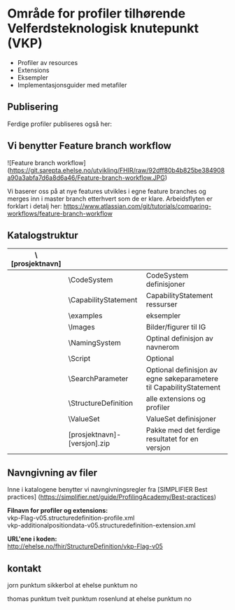 # Område for profiler tilhørende Velferdsteknologisk knutepunkt (VKP)
- Profiler av resources
- Extensions
- Eksempler
- Implementasjonsguider med metafiler

## Publisering
Ferdige profiler publiseres også her: 


## Vi benytter Feature branch workflow
![Feature branch workflow]
(https://git.sarepta.ehelse.no/utvikling/FHIR/raw/92dff80b4b825be384908a90a3abfa7d6a8d6a46/Feature-branch-workflow.JPG)

Vi baserer oss på at nye features utvikles i egne feature branches og merges inn i master branch etterhvert som de er klare. Arbeidsflyten er forklart i detalj her:
https://www.atlassian.com/git/tutorials/comparing-workflows/feature-branch-workflow

## Katalogstruktur

|\\[prosjektnavn]| | |
|---|---|---|
| |\\CodeSystem | CodeSystem definisjoner |
| |\\CapabilityStatement | CapabilityStatement ressurser |
| |\\examples | eksempler |
| |\\Images | Bilder/figurer til IG |
| |\\NamingSystem | Optinal definisjon av navnerom |
| |\\Script | Optional |
| |\\SearchParameter | Optional definisjon av egne søkeparametere til CapabilityStatement|
| |\\StructureDefinition | alle extensions og profiler |
| |\\ValueSet | ValueSet definisjoner |
| |[prosjektnavn]-[versjon].zip | Pakke med det ferdige resultatet for en versjon |

## Navngivning av filer
Inne i katalogene benytter vi navngivningsregler fra [SIMPLIFIER Best practices] (https://simplifier.net/guide/ProfilingAcademy/Best-practices)

**Filnavn for profiler og extensions:**  
vkp-Flag-v05.structuredefinition-profile.xml  
vkp-additionalpositiondata-v05.structuredefinition-extension.xml  

**URL'ene i koden:**  
http://ehelse.no/fhir/StructureDefinition/vkp-Flag-v05

## kontakt

jorn punktum sikkerbol at ehelse punktum no

thomas punktum tveit punktum rosenlund at ehelse punktum no

